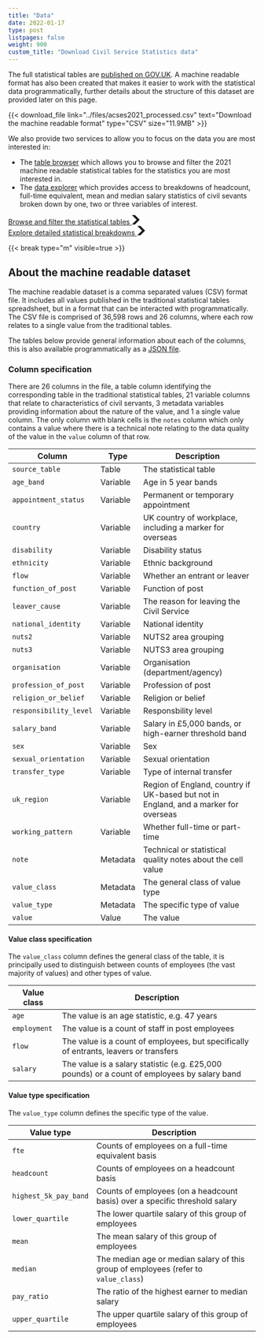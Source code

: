 ```yaml
---
title: "Data"
date: 2022-01-17
type: post
listpages: false
weight: 900
custom_title: "Download Civil Service Statistics data"
---
```


The full statistical tables are [published on GOV.UK](https://www.gov.uk/government/statistics/civil-service-statistics-2021). A machine readable format has also been created that makes it easier to work with the statistical data programmatically, further details about the structure of this dataset are provided later on this page.

{{< download_file link="../files/acses2021_processed.csv" text="Download the machine readable format" 
     type="CSV" size="11.9MB" >}}

We also provide two services to allow you to focus on the data you are most interested in:

- The [table browser](table_browser/) which allows you to browse and filter the 2021 machine readable statistical tables for the statistics you are most interested in.
- The [data explorer](explorer/) which provides access to breakdowns of headcount, full-time equivalent, mean and median salary statistics of civil sevants broken down by one, two or three variables of interest.

<div>
<a href="table_browser/" role="button" draggable="false" class="govuk-button govuk-button--start" data-module="govuk-button">
  Browse and filter the statistical tables
  <svg class="govuk-button__start-icon" xmlns="http://www.w3.org/2000/svg" width="17.5" height="19" viewBox="0 0 33 40" aria-hidden="true" focusable="false"><path fill="currentColor" d="M0 0h13l20 20-20 20H0l20-20z" /></svg>
</a>
</div>

<div>
<a href="explorer/" role="button" draggable="false" class="govuk-button govuk-button--start" data-module="govuk-button">
  Explore detailed statistical breakdowns
  <svg class="govuk-button__start-icon" xmlns="http://www.w3.org/2000/svg" width="17.5" height="19" viewBox="0 0 33 40" aria-hidden="true" focusable="false"><path fill="currentColor" d="M0 0h13l20 20-20 20H0l20-20z" /></svg>
</a>
</div>

{{< break type="m" visible=true >}}

## About the machine readable dataset

The machine readable dataset is a comma separated values (CSV) format file. It includes all values published in the traditional statistical tables spreadsheet, but in a format that can be interacted with programmatically.  The CSV file is comprised of 36,598 rows and 26 columns, where each row relates to a single value from the traditional tables.

The tables below provide general information about each of the columns, this is also available programmatically as a [JSON file](../files/acses2021_processed.json).

### Column specification
There are 26 columns in the file, a table column identifying the corresponding table in the traditional statistical tables, 21 variable columns that relate to characteristics of civil servants, 3 metadata variables providing information about the nature of the value, and 1 a single value column. The only column with blank cells is the `notes` column which only contains a value where there is a technical note relating to the data quality of the value in the `value` column of that row.

| Column | Type | Description |
|--------|------|-------------|
| `source_table` | Table | The statistical table |
| `age_band` | Variable | Age in 5 year bands |
| `appointment_status` | Variable | Permanent or temporary appointment |
| `country` | Variable | UK country of workplace, including a marker for overseas |
| `disability` | Variable | Disability status |
| `ethnicity` | Variable | Ethnic background |
| `flow` | Variable | Whether an entrant or leaver |
| `function_of_post` | Variable | Function of post |
| `leaver_cause` | Variable | The reason for leaving the Civil Service |
| `national_identity` | Variable | National identity |
| `nuts2` | Variable | NUTS2 area grouping |
| `nuts3` | Variable | NUTS3 area grouping |
| `organisation` | Variable | Organisation (department/agency) |
| `profession_of_post` | Variable | Profession of post |
| `religion_or_belief` | Variable | Religion or belief |
| `responsibility_level` | Variable | Responsbility level |
| `salary_band` | Variable | Salary in £5,000 bands, or high-earner threshold band |
| `sex` | Variable | Sex |
| `sexual_orientation` | Variable | Sexual orientation |
| `transfer_type` | Variable | Type of internal transfer |
| `uk_region` | Variable | Region of England, country if UK-based but not in England, and a marker for overseas |
| `working_pattern` | Variable | Whether full-time or part-time |
| `note` | Metadata | Technical or statistical quality notes about the cell value |
| `value_class` | Metadata | The general class of value type |
| `value_type` | Metadata | The specific type of value |
| `value` | Value | The value |

#### Value class specification
The `value_class` column defines the general class of the table, it is principally used to distinguish between counts of employees (the vast majority of values) and other types of value.

| Value class | Description |
|--------|-------------|
| `age` | The value is an age statistic, e.g. 47 years |
| `employment` | The value is a count of staff in post employees |
| `flow` | The value is a count of employees, but specifically of entrants, leavers or transfers |
| `salary` | The value is a salary statistic (e.g. £25,000 pounds) or a count of employees by salary band |

#### Value type specification
The `value_type` column defines the specific type of the value.

| Value type | Description |
|--------|-------------|
| `fte` | Counts of employees on a full-time equivalent basis |
| `headcount` | Counts of employees on a headcount basis |
| `highest_5k_pay_band` | Counts of employees (on a headcount basis) over a specific threshold salary |
| `lower_quartile` | The lower quartile salary of this group of employees  |
| `mean` | The mean salary of this group of employees  |
| `median` | The median age or median salary of this group of employees (refer to `value_class`) |
| `pay_ratio` | The ratio of the highest earner to median salary  |
| `upper_quartile` | The upper quartile salary of this group of employees  |

